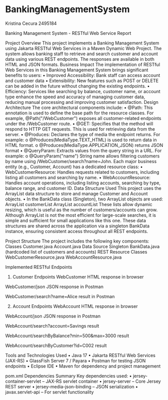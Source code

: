 # BankingManagementSystem
Kristina Cecura 2495184

Banking Management System - RESTful Web Service Report

Project Overview
This project implements a Banking Management System using Jakarta RESTful Web Services in a Maven Dynamic Web Project. The system allows banking staff to retrieve and search customer and account data using various REST endpoints. The responses are available in both HTML and JSON formats.
Business Impact
The implementation of RESTful Web Services in this Banking Management System brings significant benefits to users:
•	Improved Accessibility: Bank staff can access account and customer data
•	Extensibility: New features such as POST or DELETE can be added in the future without changing the existing endpoints.
•	Efficiency: Services like searching by balance, customer name, or account type enhance the speed and accuracy of managing customer data, reducing manual processing and improving customer satisfaction.
Design Architecture
The core architectural components include:
•	@Path: This annotation is used to define the base path for the resource classes. For example, @Path("/WebCustomer") exposes all customer-related endpoints under the /WebCustomer route.
•	@GET: Specifies that the method will respond to HTTP GET requests. This is used for retrieving data from the server.
•	@Produces: Declares the type of media the endpoint returns. For example:
o	@Produces(MediaType.TEXT_HTML) is used to return data in HTML format.
o	@Produces(MediaType.APPLICATION_JSON) returns JSON format
•	@QueryParam: Extracts values from the query string in a URL. For example:
o	@QueryParam("name") String name allows filtering customers by name using /WebCustomer/search?name=John.
Each major business entity (e.g., Customer, Account) has a dedicated resource class:
•	WebCustomerResource: Handles requests related to customers, including listing all customers and searching by name.
•	WebAccountResource: Handles account operations, including listing accounts, searching by type, balance range, and customer ID.
Data Structure Used
This project uses the ArrayList data structure to store and manage Customer and Account objects.
•	In the BankData class (Singleton), two ArrayList objects are used:
ArrayList<Customer> customerList
ArrayList<Account> accountList
These lists allow dynamic resizing, which is useful as the number of customers/accounts can grow.
Although ArrayList is not the most efficient for large-scale searches, it is simple and sufficient for small applications like this one.
These data structures are shared across the application via a singleton BankData instance, ensuring consistent access throughout all REST endpoints.

Project Structure
The project includes the following key components:
Classes
Customer.java
Account.java
Data Source Singleton
BankData.java (hardcoded list of customers and accounts)
REST Resource Classes
WebCustomerResource.java
WebAccountResource.java

Implemented RESTful Endpoints
1.	Customer Endpoints 
WebCustomer HTML response in browser
 

WebCustomer/json JSON response in Postman
 
WebCustomer/search?name=Alice result in Postman
 





2.	Account Endpoints
WebAccount HTML response in browser
 
WebAccount/json JSON response in Postman
 
WebAccount/search?account=Savings result
 
WebAccount/searchByBalance?min=500&max=3000 result
 
WebAccount/searchByCustomer?id=C002 result
 

Tools and Technologies Used
•	Java 17
•	Jakarta RESTful Web Services (JAX-RS)
•	GlassFish Server 7 / Payara
•	Postman for testing JSON endpoints
•	Eclipse IDE
•	Maven for dependency and project management

pom.xml Dependencies Summary
Key dependencies used:
•	jersey-container-servlet – JAX-RS servlet container
•	jersey-server – Core Jersey REST server
•	jersey-media-json-binding – JSON serialization
•	javax.servlet-api – For servlet functionality
 
